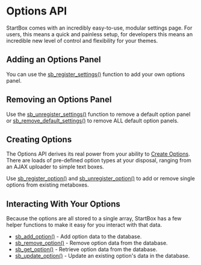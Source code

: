 # Options API

StartBox comes with an incredibly easy-to-use, modular settings page. For users, this means a quick and painless setup, for developers this means an incredible new level of control and flexibility for your themes.

## Adding an Options Panel

You can use the [sb_register_settings()]() function to add your own options panel.

## Removing an Options Panel

Use the [sb_unregister_settings()]() function to remove a default option panel or [sb_remove_default_settings()]() to remove ALL default option panels.

## Creating Options

The Options API derives its real power from your ability to [Create Options](). There are loads of pre-defined option types at your disposal, ranging from an AJAX uploader to simple text boxes.

Use [sb_register_option()]() and [sb_unregister_option()]() to add or remove single options from existing metaboxes.

## Interacting With Your Options

Because the options are all stored to a single array, StartBox has a few helper functions to make it easy for you interact with that data.

* [sb_add_option()]() - Add option data to the database.
* [sb_remove_option()]() - Remove option data from the database.
* [sb_get_option()]() - Retrieve option data from the database.
* [sb_update_option()]() - Update an existing option's data in the database.
